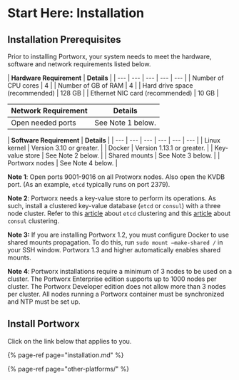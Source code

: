 # Start Here: Installation

## Installation Prerequisites

Prior to installing Portworx, your system needs to meet the hardware, software and network requirements listed below.

| **Hardware Requirement** | **Details** |
| --- | --- | --- | --- | --- |
| Number of CPU cores | 4 |
| Number of GB of RAM | 4 |
| Hard drive space \(recommended\) | 128 GB |
| Ethernet NIC card \(recommended\) | 10 GB |



| **Network Requirement** | **Details** |
| --- | --- |
| Open needed ports | See Note 1 below. |



| **Software Requirement** | **Details** |
| --- | --- | --- | --- | --- | --- |
| Linux kernel | Version 3.10 or greater. |
| Docker | Version 1.13.1 or greater. |
| Key-value store | See Note 2 below. |
| Shared mounts | See Note 3 below. |
| Portworx nodes | See Note 4 below. |

**Note 1**: Open ports 9001-9016 on all Protworx nodes. Also open the KVDB port. \(As an example, `etcd` typically runs on port 2379\).

**Note 2**:  Portworx needs a key-value store to perform its operations. As such, install a clustered key-value database \(`etcd` or `consul`\) with a three node cluster. Refer to this [article](https://coreos.com/etcd/docs/latest/op-guide/clustering.html) about `etcd` clustering and this [article](https://www.consul.io/intro/getting-started/join.html) about `consul` clustering.

**Note 3:**  If you are installing Portworx 1.2, you must configure Docker to use shared mounts propagation. To do this, run `sudo mount –make-shared /` in your SSH window.  Portworx 1.3 and higher automatically enables shared mounts.

**Note 4**: Portworx installations require a minimum of 3 nodes to be used on a cluster. The Portworx Enterprise edition supports up to 1000 nodes per cluster. The Portworx Developer edition does not allow more than 3 nodes per cluster.  All nodes running a Portworx container must be synchronized and NTP must be set up.

## Install Portworx

Click on the link below that applies to you.

{% page-ref page="installation.md" %}

{% page-ref page="other-platforms/" %}



